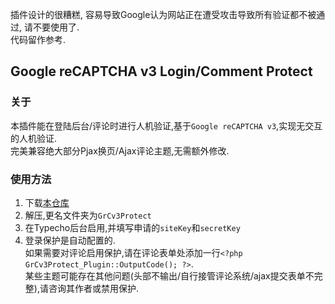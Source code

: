 插件设计的很糟糕, 容易导致Google认为网站正在遭受攻击导致所有验证都不被通过, 请不要使用了.  
代码留作参考.

## Google reCAPTCHA v3 Login/Comment Protect

### 关于
本插件能在登陆后台/评论时进行人机验证,基于`Google reCAPTCHA v3`,实现无交互的人机验证.  
完美兼容绝大部分Pjax换页/Ajax评论主题,无需额外修改.

### 使用方法
1. 下载[本仓库](https://github.com/KawaiiZapic/Typecho-reCAPTCHA-v3/archive/master.zip)
2. 解压,更名文件夹为`GrCv3Protect`
3. 在Typecho后台启用,并填写申请的`siteKey`和`secretKey`
4. 登录保护是自动配置的.  
如果需要对评论启用保护,请在评论表单处添加一行`<?php GrCv3Protect_Plugin::OutputCode(); ?>`.  
某些主题可能存在其他问题(头部不输出/自行接管评论系统/ajax提交表单不完整),请咨询其作者或禁用保护.  
